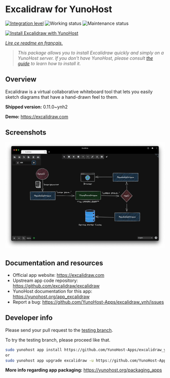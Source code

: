 <!--
N.B.: This README was automatically generated by https://github.com/YunoHost/apps/tree/master/tools/README-generator
It shall NOT be edited by hand.
-->

# Excalidraw for YunoHost

[![Integration level](https://dash.yunohost.org/integration/excalidraw.svg)](https://dash.yunohost.org/appci/app/excalidraw) ![Working status](https://ci-apps.yunohost.org/ci/badges/excalidraw.status.svg) ![Maintenance status](https://ci-apps.yunohost.org/ci/badges/excalidraw.maintain.svg)

[![Install Excalidraw with YunoHost](https://install-app.yunohost.org/install-with-yunohost.svg)](https://install-app.yunohost.org/?app=excalidraw)

*[Lire ce readme en français.](./README_fr.md)*

> *This package allows you to install Excalidraw quickly and simply on a YunoHost server.
If you don't have YunoHost, please consult [the guide](https://yunohost.org/#/install) to learn how to install it.*

## Overview

Excalidraw is a virtual collaborative whiteboard tool that lets you easily sketch diagrams that have a hand-drawn feel to them.


**Shipped version:** 0.11.0~ynh2

**Demo:** https://excalidraw.com

## Screenshots

![Screenshot of Excalidraw](./doc/screenshots/Wzz6UELRpcvkKZQtmVmc.png)

## Documentation and resources

* Official app website: <https://excalidraw.com>
* Upstream app code repository: <https://github.com/excalidraw/excalidraw>
* YunoHost documentation for this app: <https://yunohost.org/app_excalidraw>
* Report a bug: <https://github.com/YunoHost-Apps/excalidraw_ynh/issues>

## Developer info

Please send your pull request to the [testing branch](https://github.com/YunoHost-Apps/excalidraw_ynh/tree/testing).

To try the testing branch, please proceed like that.

``` bash
sudo yunohost app install https://github.com/YunoHost-Apps/excalidraw_ynh/tree/testing --debug
or
sudo yunohost app upgrade excalidraw -u https://github.com/YunoHost-Apps/excalidraw_ynh/tree/testing --debug
```

**More info regarding app packaging:** <https://yunohost.org/packaging_apps>
